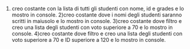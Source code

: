 1) creo costante con la lista di tutti gli studenti con nome, id e grades e lo mostro in console.
2)creo costante dove i nomi degli studenti saranno scritti in maiusolo e lo mostro in console.
3)creo costante dove filtro e creo una lista degli studenti con voto superiore a 70 e lo mostro in console.
4)creo costante dove filtro e creo una lista degli studenti con voto superiore a 70 e ID superiore a 120 e lo mostro in console.